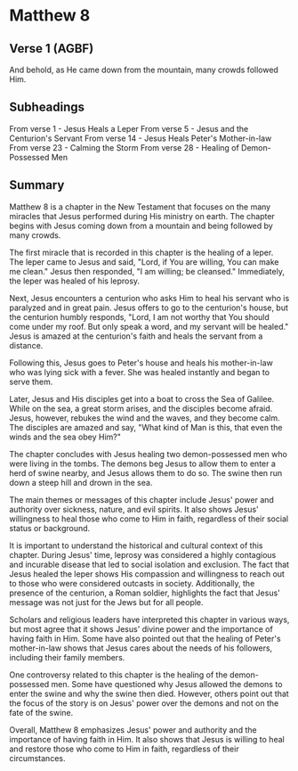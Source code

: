 # Matthew 8

## Verse 1 (AGBF)

And behold, as He came down from the mountain, many crowds followed Him.

## Subheadings

From verse 1 - Jesus Heals a Leper
From verse 5 - Jesus and the Centurion's Servant
From verse 14 - Jesus Heals Peter's Mother-in-law
From verse 23 - Calming the Storm
From verse 28 - Healing of Demon-Possessed Men

## Summary

Matthew 8 is a chapter in the New Testament that focuses on the many miracles that Jesus performed during His ministry on earth. The chapter begins with Jesus coming down from a mountain and being followed by many crowds.

The first miracle that is recorded in this chapter is the healing of a leper. The leper came to Jesus and said, "Lord, if You are willing, You can make me clean." Jesus then responded, "I am willing; be cleansed." Immediately, the leper was healed of his leprosy.

Next, Jesus encounters a centurion who asks Him to heal his servant who is paralyzed and in great pain. Jesus offers to go to the centurion's house, but the centurion humbly responds, "Lord, I am not worthy that You should come under my roof. But only speak a word, and my servant will be healed." Jesus is amazed at the centurion's faith and heals the servant from a distance.

Following this, Jesus goes to Peter's house and heals his mother-in-law who was lying sick with a fever. She was healed instantly and began to serve them.

Later, Jesus and His disciples get into a boat to cross the Sea of Galilee. While on the sea, a great storm arises, and the disciples become afraid. Jesus, however, rebukes the wind and the waves, and they become calm. The disciples are amazed and say, "What kind of Man is this, that even the winds and the sea obey Him?"

The chapter concludes with Jesus healing two demon-possessed men who were living in the tombs. The demons beg Jesus to allow them to enter a herd of swine nearby, and Jesus allows them to do so. The swine then run down a steep hill and drown in the sea.

The main themes or messages of this chapter include Jesus' power and authority over sickness, nature, and evil spirits. It also shows Jesus' willingness to heal those who come to Him in faith, regardless of their social status or background. 

It is important to understand the historical and cultural context of this chapter. During Jesus' time, leprosy was considered a highly contagious and incurable disease that led to social isolation and exclusion. The fact that Jesus healed the leper shows His compassion and willingness to reach out to those who were considered outcasts in society. Additionally, the presence of the centurion, a Roman soldier, highlights the fact that Jesus' message was not just for the Jews but for all people.

Scholars and religious leaders have interpreted this chapter in various ways, but most agree that it shows Jesus' divine power and the importance of having faith in Him. Some have also pointed out that the healing of Peter's mother-in-law shows that Jesus cares about the needs of his followers, including their family members.

One controversy related to this chapter is the healing of the demon-possessed men. Some have questioned why Jesus allowed the demons to enter the swine and why the swine then died. However, others point out that the focus of the story is on Jesus' power over the demons and not on the fate of the swine.

Overall, Matthew 8 emphasizes Jesus' power and authority and the importance of having faith in Him. It also shows that Jesus is willing to heal and restore those who come to Him in faith, regardless of their circumstances.